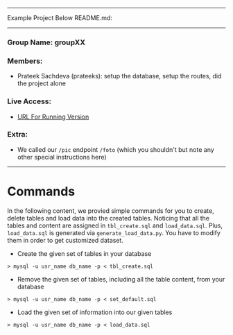------

Example Project Below README.md:

------

### Group Name: groupXX

### Members:
  - Prateek Sachdeva (prateeks): setup the database, setup the routes, did the project alone

### Live Access:
  - [URL For Running Version](http://google.com)

### Extra:
  - We called our `/pic` endpoint `/foto` (which you shouldn't but note any other special instructions here)

------

# Commands

In the following content, we provied simple commands for you to create, delete tables and load data into the created tables. Noticing that all the tables and content are assigned in `tbl_create.sql` and `load_data.sql`. Plus, `load_data.sql` is generated via `generate_load_data.py`. You have to modify them in order to get customized dataset.

- Create the given set of tables in your database
```
> mysql -u usr_name db_name -p < tbl_create.sql
```

- Remove the given set of tables, including all the table content, from your database
```
> mysql -u usr_name db_name -p < set_default.sql
```

- Load the given set of information into our given tables
```
> mysql -u usr_name db_name -p < load_data.sql
```
